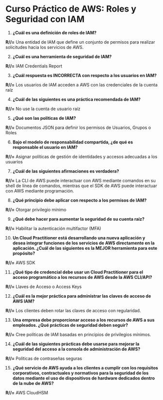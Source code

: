 # Curso Práctico de AWS: Roles y Seguridad con IAM

1. **¿Cuál es una definición de roles de IAM?**
   
**R//=** Una entidad de IAM que define un conjunto de permisos para realizar solicitudes hacia los servicios de AWS.

2. **¿Cuál es una herramienta de seguridad de IAM?**
 
**R//=** IAM Credentials Report

3. **¿Cuál respuesta es INCORRECTA con respecto a los usuarios en IAM?**
   
**R//=** Los usuarios de IAM acceden a AWS con las credenciales de la cuenta raíz

4. **¿Cuál de las siguientes es una práctica recomendada de IAM?**
   
**R//=** No use la cuenta de usuario raíz

5. **¿Qué son las políticas de IAM?**
    
**R//=** Documentos JSON para definir los permisos de Usuarios, Grupos o Roles

6. **Bajo el modelo de responsabilidad compartida, ¿de qué es responsable el usuario en IAM?**
    
**R//=** Asignar políticas de gestión de identidades y accesos adecuadas a los usuarios

7. **¿Cuál de las siguientes afirmaciones es verdadera?**
    
**R//=** La CLI de AWS puede interactuar con AWS mediante comandos en su shell de línea de comandos, mientras que el SDK de AWS puede interactuar con AWS mediante programación.

8. **¿Qué principio debe aplicar con respecto a los permisos de IAM?**
    
**R//=** Otorgar privilegio mínimo

9. **¿Qué debe hacer para aumentar la seguridad de su cuenta raíz?**
    
**R//=** Habilitar la autenticación multifactor (MFA)

10. **Un Cloud Practitioner está desarrollando una nueva aplicación y desea integrar funciones de los servicios de AWS directamente en la aplicación. ¿Cuál de las siguientes es la MEJOR herramienta para este propósito?**
    
**R//=** AWS SDK

11. **¿Qué tipo de credencial debe usar un Cloud Practitioner para el acceso programático a los recursos de AWS desde la AWS CLI/API?**
    
**R//=** Llaves de Acceso o Access Keys

12. **¿Cuál es la mejor práctica para administrar las claves de acceso de AWS IAM?**
    
**R//=** Los clientes deben rotar las claves de acceso con regularidad.

13. **Una empresa debe proporcionar acceso a los recursos de AWS a sus empleados. ¿Qué prácticas de seguridad deben seguir?**
    
**R//=** Cree políticas de IAM basadas en principios de privilegios mínimos.

14. **¿Cuál de las siguientes prácticas debe usarse para mejorar la seguridad del acceso a la consola de administración de AWS?**
    
**R//=** Políticas de contraseñas seguras

15. **¿Qué servicio de AWS ayuda a los clientes a cumplir con los requisitos corporativos, contractuales y normativos para la seguridad de los datos mediante el uso de dispositivos de hardware dedicados dentro de la nube de AWS?**

**R//=** AWS CloudHSM